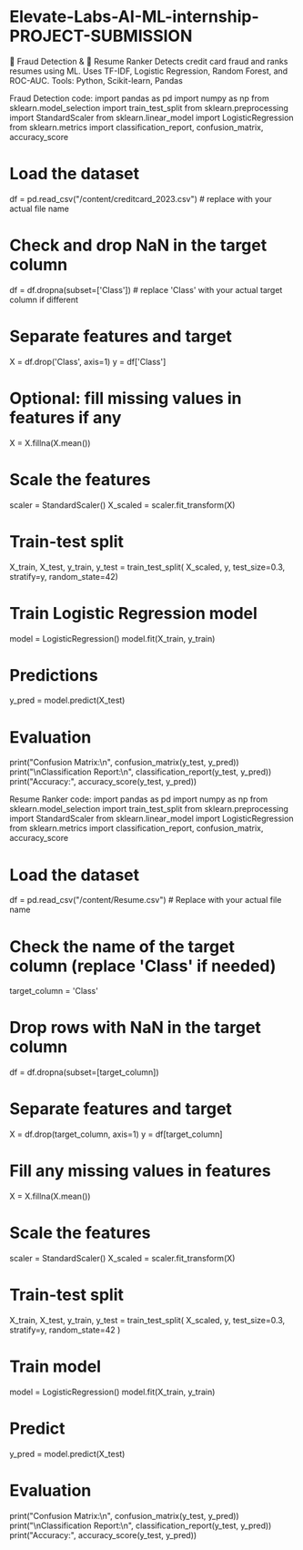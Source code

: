 # Elevate-Labs-AI-ML-internship-PROJECT-SUBMISSION
🔐 Fraud Detection &amp; 🧠 Resume Ranker Detects credit card fraud and ranks resumes using ML. Uses TF-IDF, Logistic Regression, Random Forest, and ROC-AUC.  Tools: Python, Scikit-learn, Pandas

Fraud Detection code:
import pandas as pd
import numpy as np
from sklearn.model_selection import train_test_split
from sklearn.preprocessing import StandardScaler
from sklearn.linear_model import LogisticRegression
from sklearn.metrics import classification_report, confusion_matrix, accuracy_score

# Load the dataset
df = pd.read_csv("/content/creditcard_2023.csv")  # replace with your actual file name

# Check and drop NaN in the target column
df = df.dropna(subset=['Class'])  # replace 'Class' with your actual target column if different

# Separate features and target
X = df.drop('Class', axis=1)
y = df['Class']

# Optional: fill missing values in features if any
X = X.fillna(X.mean())

# Scale the features
scaler = StandardScaler()
X_scaled = scaler.fit_transform(X)

# Train-test split
X_train, X_test, y_train, y_test = train_test_split(
    X_scaled, y, test_size=0.3, stratify=y, random_state=42)

# Train Logistic Regression model
model = LogisticRegression()
model.fit(X_train, y_train)

# Predictions
y_pred = model.predict(X_test)

# Evaluation
print("Confusion Matrix:\n", confusion_matrix(y_test, y_pred))
print("\nClassification Report:\n", classification_report(y_test, y_pred))
print("Accuracy:", accuracy_score(y_test, y_pred))


Resume Ranker code:
import pandas as pd
import numpy as np
from sklearn.model_selection import train_test_split
from sklearn.preprocessing import StandardScaler
from sklearn.linear_model import LogisticRegression
from sklearn.metrics import classification_report, confusion_matrix, accuracy_score

# Load the dataset
df = pd.read_csv("/content/Resume.csv")  # Replace with your actual file name

# Check the name of the target column (replace 'Class' if needed)
target_column = 'Class'

# Drop rows with NaN in the target column
df = df.dropna(subset=[target_column])

# Separate features and target
X = df.drop(target_column, axis=1)
y = df[target_column]

# Fill any missing values in features
X = X.fillna(X.mean())

# Scale the features
scaler = StandardScaler()
X_scaled = scaler.fit_transform(X)

# Train-test split
X_train, X_test, y_train, y_test = train_test_split(
    X_scaled, y, test_size=0.3, stratify=y, random_state=42
)

# Train model
model = LogisticRegression()
model.fit(X_train, y_train)

# Predict
y_pred = model.predict(X_test)

# Evaluation
print("Confusion Matrix:\n", confusion_matrix(y_test, y_pred))
print("\nClassification Report:\n", classification_report(y_test, y_pred))
print("Accuracy:", accuracy_score(y_test, y_pred))
